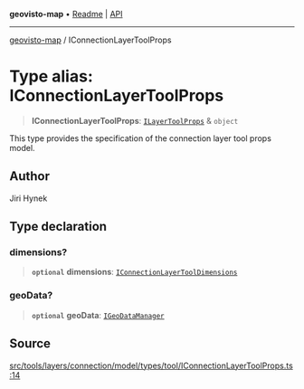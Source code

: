 **geovisto-map** • [Readme](../README.md) \| [API](../globals.md)

***

[geovisto-map](../README.md) / IConnectionLayerToolProps

# Type alias: IConnectionLayerToolProps

> **IConnectionLayerToolProps**: [`ILayerToolProps`](ILayerToolProps.md) & `object`

This type provides the specification of the connection layer tool props model.

## Author

Jiri Hynek

## Type declaration

### dimensions?

> **`optional`** **dimensions**: [`IConnectionLayerToolDimensions`](IConnectionLayerToolDimensions.md)

### geoData?

> **`optional`** **geoData**: [`IGeoDataManager`](IGeoDataManager.md)

## Source

[src/tools/layers/connection/model/types/tool/IConnectionLayerToolProps.ts:14](https://github.com/geovisto/geovisto-map/blob/e22d774889dbc28cc1ec62933ecf6bab6690f172/src/tools/layers/connection/model/types/tool/IConnectionLayerToolProps.ts#L14)

